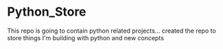 # Python_Store
This repo is going to contain python related projects... created the repo to store things I'm building with python and new concepts
 